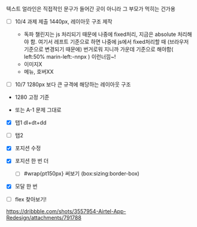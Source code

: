 텍스트 얼라인은 직접적인 문구가 들어간 곳이 아니라 그 부모가 먹히는 건가용



- [ ] 10/4 과제 제출 1440px, 레이아웃 구조 제작
  - 독파 챌린지는 js 처리되기 때문에 나중에 fixed처리, 지금은 absolute 처리해야 함. 여기서 레프트 기준으로 하면 나중에 js에서 fixed처리할 때 (브라우저 기준으로 변경되기 때문에) 번거로워 지니까 가운데 기준으로 해야함( left:50% marin-left:-nnpx ) 이런너낌~!
  - 이미지X
  - 메뉴, 호버XX

- [ ] 10/7 1280px 보다 큰 규격에 해당하는 레이아웃 구조

- 1280 고정 기준

- 또는 A-1 문제 그대로



- [x] 탭1 dl+dt+dd
- [ ] 탭2 
- [x] 포지션 수정
- [x] 포지션 한 번 더
  - [ ] #wrap{pt150px} 써보기 (box:sizing:border-box)
- [x] 모달 한 번
- [ ] flex 찾아보기!





https://dribbble.com/shots/3557954-Airtel-App-Redesign/attachments/791788

